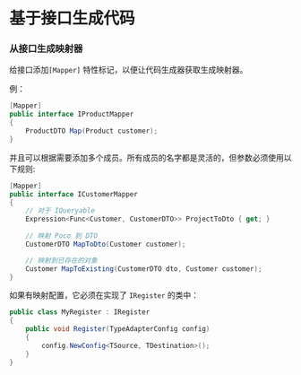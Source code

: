 # 基于接口生成代码

### 从接口生成映射器

给接口添加`[Mapper]` 特性标记，以便让代码生成器获取生成映射器。

例：
```csharp
[Mapper]
public interface IProductMapper
{
    ProductDTO Map(Product customer);
}
```

并且可以根据需要添加多个成员。所有成员的名字都是灵活的，但参数必须使用以下规则:
```csharp
[Mapper]
public interface ICustomerMapper
{
    // 对于 IQueryable
    Expression<Func<Customer, CustomerDTO>> ProjectToDto { get; }
    
    // 映射 Poco 到 DTO
    CustomerDTO MapToDto(Customer customer);

    // 映射到已存在的对象
    Customer MapToExisting(CustomerDTO dto, Customer customer);
}
```

如果有映射配置，它必须在实现了 `IRegister` 的类中：

```csharp
public class MyRegister : IRegister
{
    public void Register(TypeAdapterConfig config)
    {
        config.NewConfig<TSource, TDestination>();
    }
}
```
